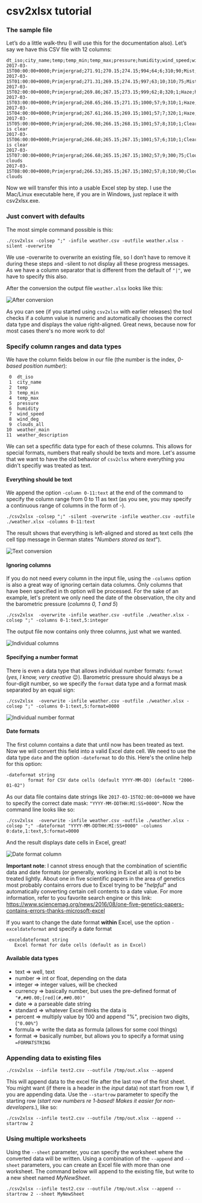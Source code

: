 # csv2xlsx tutorial

### The sample file

Let’s do a little walk-thru (I will use this for the documentation also). Let’s say we have this CSV file with 12 columns:

	dt_iso;city_name;temp;temp_min;temp_max;pressure;humidity;wind_speed;wind_deg;clouds_all;weather_main;weather_description
	2017-03-15T00:00:00+0000;Primjergrad;271.91;270.15;274.15;994;64;6;310;90;Mist;mist
	2017-03-15T01:00:00+0000;Primjergrad;271.31;269.15;274.15;997;63;10;310;75;Mist;mist
	2017-03-15T02:00:00+0000;Primjergrad;269.86;267.15;273.15;999;62;8;320;1;Haze;haze
	2017-03-15T03:00:00+0000;Primjergrad;268.65;266.15;271.15;1000;57;9;310;1;Haze;haze
	2017-03-15T04:00:00+0000;Primjergrad;267.61;266.15;269.15;1001;57;7;320;1;Haze;haze
	2017-03-15T05:00:00+0000;Primjergrad;266.98;266.15;268.15;1001;57;8;310;1;Clear;sky is clear
	2017-03-15T06:00:00+0000;Primjergrad;266.68;265.15;267.15;1001;57;6;310;1;Clear;sky is clear
	2017-03-15T07:00:00+0000;Primjergrad;266.68;265.15;267.15;1002;57;9;300;75;Clouds;broken clouds
	2017-03-15T08:00:00+0000;Primjergrad;266.53;265.15;267.15;1002;57;8;310;90;Clouds;overcast clouds

Now we will transfer this into a usable Excel step by step. I use the Mac/Linux executable here, if you are in Windows, just replace it with csv2xlsx.exe.

### Just convert with defaults

The most simple command possible is this:

`./csv2xlsx -colsep ";" -infile weather.csv -outfile weather.xlsx -silent -overwrite`

We use -overwrite to overwrite an existing file, so I don’t have to remove it during these steps and -silent to not display all these progress messages. As we have a column separator that is different from the default of `"|"`, we have to specify this also.

After the conversion the output file `weather.xlsx` looks like this:

![After conversion](scr1.png)

As you can see (if you started using `csv2xlsx` with earlier releases) the tool checks if a column value is numeric and automatically chooses the correct data type and displays the value right-aligned. Great news, because now for most cases there's no more work to do!

### Specify column ranges and data types

We have the column fields below in our file (the number is the index, _0-based position number_):

     0	dt_iso
     1	city_name
     2	temp
     3	temp_min
     4	temp_max
     5	pressure
     6	humidity
     7	wind_speed
     8	wind_deg
     9	clouds_all
    10	weather_main
    11	weather_description
       
We can set a specfific data type for each of these columns. This allows for special formats, numbers that really should be texts and more.
Let's assume that we want to have the old behavior of `csv2clsx` where everything you didn't specifiy was treated as text.

#### Everything should be text

We append the option `-column 0-11:text` at the end of the command to specify the column range from 0 to 11 as text (as you see, you may specify a continuous range of columns in the form of <FROM>-<TO>).

`./csv2xlsx -colsep ";" -silent -overwrite -infile weather.csv -outfile ./weather.xlsx -columns 0-11:text`

The result shows that everything is left-aligned and stored as text cells (the cell tipp message in German states "_Numbers stored as text_").

![Text conversion](scr2.png)

#### Ignoring columns

If you do not need every column in the input file, using the `-columns` option is also a great way of ignoring certain data columns. 
Only columns that have been specified in th option will be processed. For the sake of an example, let's pretent we only need the date
of the observation, the city and the barometric pressure (_columns 0, 1 and 5_)

`./csv2xlsx  -overwrite -infile weather.csv -outfile ./weather.xlsx -colsep ";" -columns 0-1:text,5:integer`

The output file now contains only three columns, just what we wanted.

![Individual columns](scr3.png)

#### Specifying a number format

There is even a data type that allows individual number formats: `format` (_yes, I know, very creative_ 😉).
Barometric pressure should always be a four-digit number, so we specify the `format` data type and a format mask separated by an equal sign:

`./csv2xlsx  -overwrite -infile weather.csv -outfile ./weather.xlsx -colsep ";" -columns 0-1:text,5:format=0000`

![Individual number format](scr4.png)

#### Date formats

The first column contains a date that until now has been treated as text. Now we will convert this field into a valid Excel date cell.
We need to use the data type `date` and the option `-dateformat` to do this. Here's the online help for this option:

	-dateformat string
	    	format for CSV date cells (default YYYY-MM-DD) (default "2006-01-02")

As our data file contains date strings like `2017-03-15T02:00:00+0000` we have to specify the correct date mask: `"YYYY-MM-DDTHH:MI:SS+0000"`.
Now the command line looks like so:

`./csv2xlsx  -overwrite -infile weather.csv -outfile ./weather.xlsx -colsep ";" -dateformat "YYYY-MM-DDTHH:MI:SS+0000" -columns 0:date,1:text,5:format=0000`

And the result displays date cells in Excel, great!

![Date format column](scr5.png)

**Important note**: I cannot stress enough that the combination of scientific data and date formats (or generally, working in Excel at all) is not to be treated lightly. About one in five scientific papers in the area of genetics most probably contains errors due to Excel trying to be "_helpful_" and automatically converting certain cell contents to a date value. For more information, refer to you favorite search engine or this link:
https://www.sciencemag.org/news/2016/08/one-five-genetics-papers-contains-errors-thanks-microsoft-excel

If you want to change the date format **within** Excel, use the option `-exceldateformat` and specify a date format

	-exceldateformat string
	   Excel format for date cells (default as in Excel)

#### Available data types

* text => well, text 
* number => int or float, depending on the data
* integer => integer values, will be checked
* currency => basically number, but uses the pre-defined format of `"#,##0.00;[red](#,##0.00)"`
* date => a parseable date string
* standard => whatever Excel thinks the data is
* percent => multiply value by 100 and append "%", precision two digits, (`"0.00%"`)
* formula => write the data as formula (allows for some cool things)
* format => basically number, but allows you to specify a format using `=FORMATSTRING`


### Appending data to existing files

    ./csv2xlsx --infile test2.csv --outfile /tmp/out.xlsx --append 
    
This will append data to the excel file after the last row of the first sheet.
You might want (if there is a header in the *input* data) not start from row 1, if you are appending data. 
Use the `--startrow` parameter to specify the starting row (*start row numbers re 1-based! Makes it easier for non-developers.*), like so:

    ./csv2xlsx --infile test2.csv --outfile /tmp/out.xlsx --append --startrow 2


### Using multiple worksheets

Using the `--sheet` parameter, you can specify the worksheet where the converted data will be written. 
Using a combination of the `--append` and `--sheet` parameters, you can create an Excel file with more than one worksheet.
The command below will append to the existing file, but write to a new sheet named *MyNewSheet*. 

    ./csv2xlsx --infile test2.csv --outfile /tmp/out.xlsx --append --startrow 2 --sheet MyNewSheet
